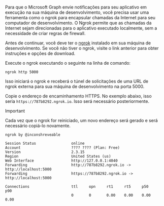 <!-- markdownlint-disable MD002 MD041 -->

Para que o Microsoft Graph envie notificações para seu aplicativo em execução na sua máquina de desenvolvimento, você precisa usar uma ferramenta como o ngrok para encapsular chamadas da Internet para seu computador de desenvolvimento. O Ngrok permite que as chamadas da Internet sejam direcionadas para o aplicativo executado localmente, sem a necessidade de criar regras de firewall.

Antes de continuar, você deve ter o [ngrok](https://ngrok.com) instalado em sua máquina de desenvolvimento. Se você não tiver o ngrok, visite o link anterior para obter instruções e opções de download.

Execute o ngrok executando o seguinte na linha de comando:

```shell
ngrok http 5000
```

Isso iniciará o ngrok e receberá o túnel de solicitações de uma URL de ngrok externa para sua máquina de desenvolvimento na porta 5000.

Copie o endereço de encaminhamento HTTPS. No exemplo abaixo, isso seria `https://787b8292.ngrok.io`. Isso será necessário posteriormente.

> [!IMPORTANT]
> Cada vez que o ngrok for reiniciado, um novo endereço será gerado e será necessário copiá-lo novamente.

```shell
ngrok by @inconshreveable

Session Status                online
Account                       ???? ???? (Plan: Free)
Version                       2.3.15
Region                        United States (us)
Web Interface                 http://127.0.0.1:4040
Forwarding                    http://787b8292.ngrok.io -> http://localhost:5000
Forwarding                    https://787b8292.ngrok.io -> http://localhost:5000

Connections                   ttl     opn     rt1     rt5     p50     p90
                              0       0       0.00    0.00    0.00    0.00
```
